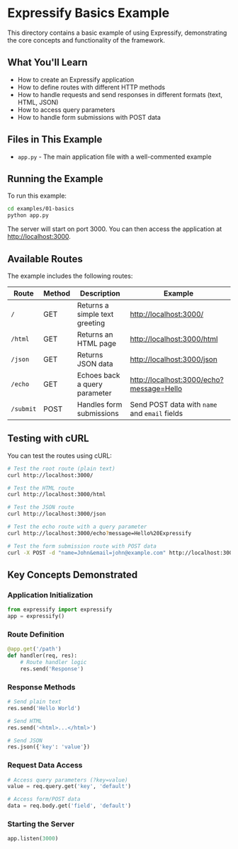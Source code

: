 # Expressify Basics Example

This directory contains a basic example of using Expressify, demonstrating the core concepts and functionality of the framework.

## What You'll Learn

- How to create an Expressify application
- How to define routes with different HTTP methods
- How to handle requests and send responses in different formats (text, HTML, JSON)
- How to access query parameters
- How to handle form submissions with POST data

## Files in This Example

- `app.py` - The main application file with a well-commented example

## Running the Example

To run this example:

```bash
cd examples/01-basics
python app.py
```

The server will start on port 3000. You can then access the application at [http://localhost:3000](http://localhost:3000).

## Available Routes

The example includes the following routes:

| Route | Method | Description | Example |
|-------|--------|-------------|---------|
| `/` | GET | Returns a simple text greeting | [http://localhost:3000/](http://localhost:3000/) |
| `/html` | GET | Returns an HTML page | [http://localhost:3000/html](http://localhost:3000/html) |
| `/json` | GET | Returns JSON data | [http://localhost:3000/json](http://localhost:3000/json) |
| `/echo` | GET | Echoes back a query parameter | [http://localhost:3000/echo?message=Hello](http://localhost:3000/echo?message=Hello) |
| `/submit` | POST | Handles form submissions | Send POST data with `name` and `email` fields |

## Testing with cURL

You can test the routes using cURL:

```bash
# Test the root route (plain text)
curl http://localhost:3000/

# Test the HTML route
curl http://localhost:3000/html

# Test the JSON route
curl http://localhost:3000/json

# Test the echo route with a query parameter
curl http://localhost:3000/echo?message=Hello%20Expressify

# Test the form submission route with POST data
curl -X POST -d "name=John&email=john@example.com" http://localhost:3000/submit
```

## Key Concepts Demonstrated

### Application Initialization

```python
from expressify import expressify
app = expressify()
```

### Route Definition

```python
@app.get('/path')
def handler(req, res):
    # Route handler logic
    res.send('Response')
```

### Response Methods

```python
# Send plain text
res.send('Hello World')

# Send HTML
res.send('<html>...</html>')

# Send JSON
res.json({'key': 'value'})
```

### Request Data Access

```python
# Access query parameters (?key=value)
value = req.query.get('key', 'default')

# Access form/POST data
data = req.body.get('field', 'default')
```

### Starting the Server

```python
app.listen(3000)
``` 
